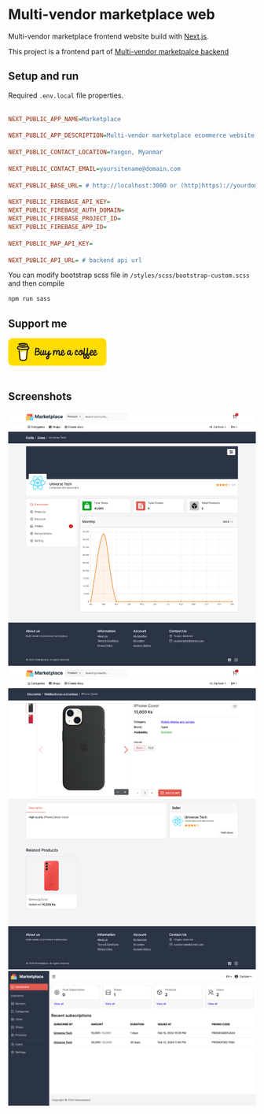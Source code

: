 # Multi-vendor marketplace web

Multi-vendor marketplace frontend website build with [Next.js](https://nextjs.org/).

This project is a frontend part of [Multi-vendor marketpalce backend](https://github.com/phyohtetarkar/marketplace-backend/)

## Setup and run

Required `.env.local` file properties.

```ini

NEXT_PUBLIC_APP_NAME=Marketplace

NEXT_PUBLIC_APP_DESCRIPTION=Multi-vendor marketplace ecommerce website

NEXT_PUBLIC_CONTACT_LOCATION=Yangon, Myanmar

NEXT_PUBLIC_CONTACT_EMAIL=yoursitename@domain.com

NEXT_PUBLIC_BASE_URL= # http://localhost:3000 or (http|https)://yourdomain.com

NEXT_PUBLIC_FIREBASE_API_KEY=
NEXT_PUBLIC_FIREBASE_AUTH_DOMAIN=
NEXT_PUBLIC_FIREBASE_PROJECT_ID=
NEXT_PUBLIC_FIREBASE_APP_ID=

NEXT_PUBLIC_MAP_API_KEY=

NEXT_PUBLIC_API_URL= # backend api url
```

You can modify bootstrap scss file in `/styles/scss/bootstrap-custom.scss` and then compile

```bash
npm run sass
```

## Support me

<a href="https://www.buymeacoffee.com/yzox2vc1i">
	<img src="images/bmc-button.png" width="200">
</a>
<br/>
<br/>


## Screenshots

<img src="images/shop-dashboard.png">

<img src="images/product-detail.png">

<img src="images/admin-dashboard.png">